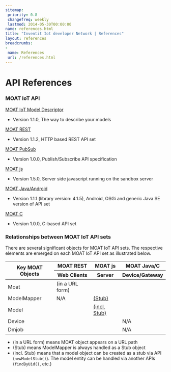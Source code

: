 ```yaml
---
sitemap:
 priority: 0.8
 changefreq: weekly
 lastmod: 2014-05-30T00:00:00
name: references.html
title: "Inventit Iot developer Network | References"
layout: references
breadcrumbs:
-
 name: References
 url: /references.html
---
```


# API References

### MOAT IoT API

[MOAT IoT Model Descriptor](/references/moat-iot-model-descriptor.html)

 * Version 1.1.0, The way to describe your models

[MOAT REST](/references/moat-rest-api-document.html)

 * Version 1.1.2, HTTP based REST API set

[MOAT PubSub](/references/moat-pubsub-api-document.html)

 * Version 1.0.0, Publish/Subscribe API specification

[MOAT js](/references/moat-js-api-document.html)

 * Version 1.5.0, Server side javascript running on the sandbox server

[MOAT Java/Android](/references/moat-java-api-document.html)

 * Version 1.1.1 (library version: 4.1.5), Android, OSGi and generic Java SE version of API set

[MOAT C](/references/moat-c-api-document.html)

 * Version 1.0.0, C-based API set

### Relationships between MOAT IoT API sets

There are several significant objects for MOAT IoT API sets. The respective elements are emerged on each MOAT IoT API set as illustrated below.

<table class="table table-hover table-bordered">
  <thead>
    <tr>
      <th rowspan="2"> Key MOAT Objects </th>
      <th> MOAT REST </th>
      <th> MOAT <span class="GINGER_SOFATWARE_correct" grcontextid="js:0" ginger_sofatware_markguid="25da4cd2-7738-488d-a4c7-8ca9a92b825f" ginger_sofatware_uiphraseguid="d77a4332-46a4-4491-ac38-3b0be565094e">js</span></th>
      <th> MOAT Java/C </th>
    </tr>
    <tr>
      <th> Web Clients </th>
      <th> Server </th>
      <th> Device/Gateway </th>
    </tr>
  </thead>
  <tbody>
    <tr>
      <td> Moat</td>
      <td><i class="icon-ok"></i> (in a URL form)</td>
      <td><a href="/references/moat-js-api-document.html#GlobalObjectMOAT"><i class="icon-ok"></i></a></td>
      <td><a href="/references/moat-java-api-document.html#Moat"><i class="icon-ok"></i></a></td>
    </tr>
    <tr>
      <td> ModelMapper </td>
      <td>N/A</td>
      <td><a href="/references/moat-js-api-document.html#ClassesModelMapperStub"><i class="icon-ok"></i> (Stub)</a></td>
      <td><a href="/references/moat-java-api-document.html#ModelMapper"><i class="icon-ok"></i></a></td>
    </tr>
    <tr>
      <td> Model </td>
      <td><a href="/references/moat-rest-api-document.html#Developer_Defined_Models"><i class="icon-ok"></i></a></td>
      <td><a href="/references/moat-js-api-document.html#ClassesModelStub"><i class="icon-ok"></i>(incl. Stub)</a></td>
      <td><i class="icon-ok"></i></td>
    </tr>
    <tr>
      <td> Device </td>
      <td><a href="/references/moat-rest-api-document.html#device"><i class="icon-ok"></i></a></td>
      <td><a href="/references/moat-js-api-document.html#ClassesDevice"><i class="icon-ok"></i></a></td>
      <td>N/A</td>
    </tr>
    <tr>
      <td> Dmjob </td>
      <td><a href="/references/moat-rest-api-document.html#dmjob"><i class="icon-ok"></i></a></td>
      <td><a href="/references/moat-js-api-document.html#ClassesDmjob"><i class="icon-ok"></i></a></td>
      <td>N/A</td>
    </tr>
  </tbody>
</table>

 * (in a URL form) means MOAT object appears on a URL path
 * (Stub) means ModelMapper is always handled as a Stub object
 * (incl. Stub) means that a model object can be created as a stub via API (`newModelStub()`). The model entity can be handled via another APIs (`findByUid()`, etc.)
